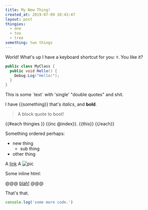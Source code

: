 ```yaml
---
title: My New Thing!
created_at: 2019-07-09 10:43:47
layout: post
thingies:
  - one
  - too
  - tree
something: two things
---
```


World! What's up I have a keyboard shortcut for you: `Y`. You like it?

```csharp
public class MyClass {
  public void Hello() {
    Debug.Log("Hello!");
  }
}
```

This is some \`text\` with 'single' "double quotes" and shit.

I have {{something}} that's _italics_, and **bold**.

> A block quote to boot!

{{#each thingies }}
{{inc @index}}. {{this}}
{{/each}}

Something ordered perhaps:



- new thing
  - sub thing
- other thing

A [link](http://index.hu/)
A ![pic](blah.gif)

Some inline html:

@@@
<a href="http://blah.hu">blah!</a>
@@@

That's that.

```js
console.log('some more code.')
```
